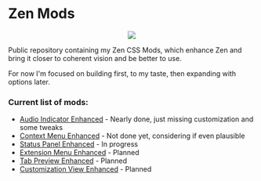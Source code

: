 # Zen Mods

<p align="center">
  <img src="https://github.com/Kaedriz/ZenMods/blob/main/assets/Logo.png?raw=true" />
</p>

Public repository containing my Zen CSS Mods, which enhance Zen and bring it closer to coherent vision and be better to use.

For now I'm focused on building first, to my taste, then expanding with options later.

### Current list of mods:

- [Audio Indicator Enhanced](https://github.com/Kaedriz/ZenMods/tree/main/AudioIndicatorEnhanced) - Nearly done, just missing customization and some tweaks
- [Context Menu Enhanced](https://github.com/Kaedriz/ZenMods/tree/main/ContextMenuOverhaul) - Not done yet, considering if even plausible
- [Status Panel Enhanced](https://github.com/Kaedriz/ZenMods/tree/main/StatusPanelEnhanced) - In progress
- [Extension Menu Enhanced](https://github.com/Kaedriz/ZenMods/tree/main/ExtensionMenuEnhanced) - Planned
- [Tab Preview Enhanced](https://github.com/Kaedriz/ZenMods/tree/main/TabPreviewEnhanced) - Planned
- [Customization View Enhanced](https://github.com/Kaedriz/ZenMods/tree/main/CustomizationViewEnhanced) - Planned
